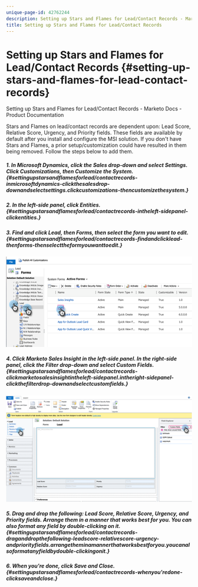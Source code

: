 ```yaml
---
unique-page-id: 42762244
description: Setting up Stars and Flames for Lead/Contact Records - Marketo Docs - Product Documentation
title: Setting up Stars and Flames for Lead/Contact Records
---
```


# Setting up Stars and Flames for Lead/Contact Records {#setting-up-stars-and-flames-for-lead-contact-records}

Setting up Stars and Flames for Lead/Contact Records - Marketo Docs - Product Documentation

Stars and Flames on lead/contact records are dependent upon: Lead Score, Relative Score, Urgency, and Priority fields. These fields are available by default after you install and configure the MSI solution. If you don't have Stars and Flames, a prior setup/customization could have resulted in them being removed. Follow the steps below to add them.

##### 1. In Microsoft Dynamics, click the Sales drop-down and select Settings. Click Customizations, then Customize the System. {#settingupstarsandflamesforlead/contactrecords-inmicrosoftdynamics-clickthesalesdrop-downandselectsettings.clickcustomizations-thencustomizethesystem.}

##### 2. In the left-side panel, click Entities. {#settingupstarsandflamesforlead/contactrecords-intheleft-sidepanel-clickentities.}

##### 3. Find and click Lead, then Forms, then select the form you want to edit. {#settingupstarsandflamesforlead/contactrecords-findandclicklead-thenforms-thenselecttheformyouwanttoedit.}

![](assets/setting-up-stars-and-flames-for-lead-contact-records-1.png)

##### 4. Click Marketo Sales Insight in the left-side panel. In the right-side panel, click the Filter drop-down and select Custom Fields. {#settingupstarsandflamesforlead/contactrecords-clickmarketosalesinsightintheleft-sidepanel.intheright-sidepanel-clickthefilterdrop-downandselectcustomfields.}

![](assets/setting-up-stars-and-flames-for-lead-contact-records-2.png)

##### 5. Drag and drop the following: Lead Score, Relative Score, Urgency, and Priority fields. Arrange them in a manner that works best for you. You can also format any field by double-clicking on it. {#settingupstarsandflamesforlead/contactrecords-draganddropthefollowing-leadscore-relativescore-urgency-andpriorityfields.arrangetheminamannerthatworksbestforyou.youcanalsoformatanyfieldbydouble-clickingonit.}

##### 6. When you're done, click Save and Close. {#settingupstarsandflamesforlead/contactrecords-whenyou'redone-clicksaveandclose.}

